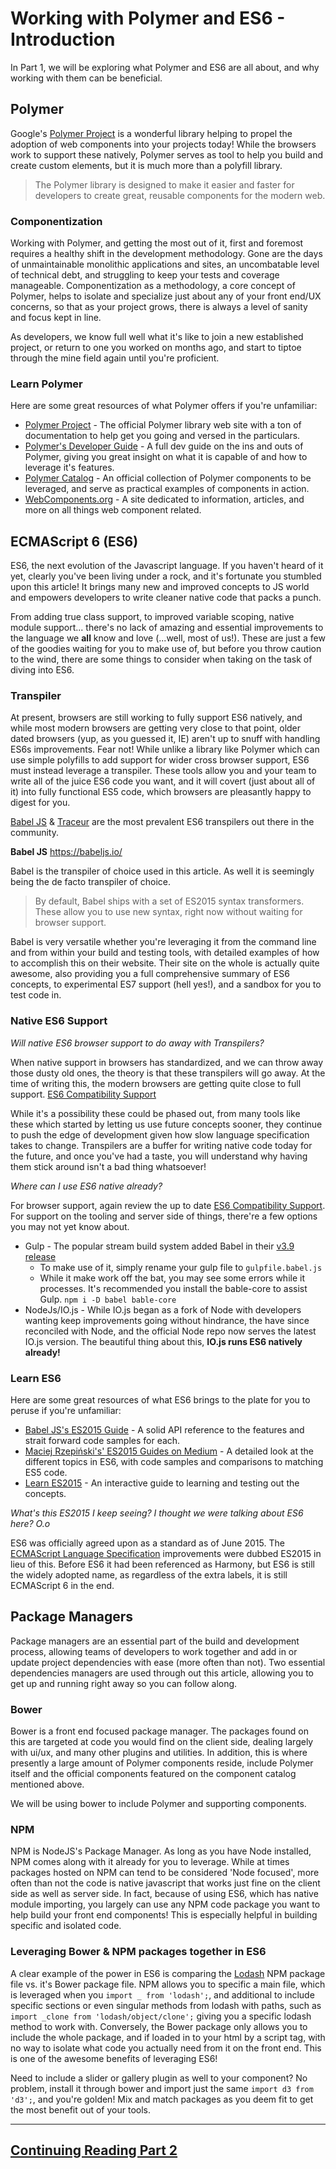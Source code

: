 # Working with Polymer and ES6 - Introduction

In Part 1, we will be exploring what Polymer and ES6 are all about, and why working with them can be beneficial.

## Polymer
Google's [Polymer Project](https://www.polymer-project.org/1.0/) is a wonderful library helping to propel the adoption
of web components into your projects today! While the browsers work to support these natively, Polymer serves as tool to
help you build and create custom elements, but it is much more than a polyfill library.

> The Polymer library is designed to make it easier and faster for developers to create great, reusable components for
the modern web.

### Componentization

Working with Polymer, and getting the most out of it, first and foremost requires a healthy shift in the development
methodology. Gone are the days of unmaintainable monolithic applications and sites, an uncombatable level of
technical debt, and struggling to keep your tests and coverage manageable. Componentization as a methodology, a core
concept of Polymer, helps to isolate and specialize just about any of your front end/UX concerns, so that as your
project grows, there is always a level of sanity and focus kept in line.

As developers, we know full well what it's like to join a new established project, or return to one you worked on
months ago, and start to tiptoe through the mine field again until you're proficient.

### Learn Polymer

Here are some great resources of what Polymer offers if you're unfamiliar:
- [Polymer Project](https://www.polymer-project.org/1.0/) - The official Polymer library web site with a ton of
documentation to help get you going and versed in the particulars.
- [Polymer's Developer Guide](https://www.polymer-project.org/1.0/docs/devguide/feature-overview.html) - A full dev
guide on the ins and outs of Polymer, giving you great insight on what it is capable of and how to leverage it's
features.
- [Polymer Catalog](https://elements.polymer-project.org/) - An official collection of Polymer components to be
leveraged, and serve as practical examples of components in action.
- [WebComponents.org](http://webcomponents.org/) - A site dedicated to information, articles, and more on all things
web component related.

## ECMAScript 6 (ES6)
ES6, the next evolution of the Javascript language. If you haven't heard of it yet, clearly you've been living under a
rock, and it's fortunate you stumbled upon this article! It brings many new and improved concepts to JS world and
empowers developers to write cleaner native code that packs a punch.

From adding true class support, to improved variable scoping, native module support... there's no lack of amazing
and essential improvements to the language we **all** know and love (...well, most of us!). These are just a
few of the goodies waiting for you to make use of, but before you throw caution to the wind, there are some things to
 consider when taking on the task of diving into ES6.

### Transpiler

At present, browsers are still working to fully support ES6 natively, and while most modern browsers are getting very
 close to that point, older dated browsers (yup, as you guessed it, IE) aren't up to snuff with handling ES6s
 improvements. Fear not! While unlike a library like Polymer which can use simple polyfills to add support for wider
 cross browser support, ES6 must instead leverage a transpiler.  These tools allow you and your team to write all of
 the juice ES6 code you want, and it will covert (just about all of it) into fully functional ES5 code, which
 browsers are pleasantly happy to digest for you.

 [Babel JS](https://babeljs.io/) & [Traceur](https://github.com/google/traceur-compiler) are the most prevalent ES6
  transpilers out there in the community.

**Babel JS** https://babeljs.io/

Babel is the transpiler of choice used in this article. As well it is seemingly being the de facto transpiler of choice.

> By default, Babel ships with a set of ES2015 syntax transformers. These allow you to use new syntax, right now
without waiting for browser support.

Babel is very versatile whether you're leveraging it from the command line and from within your build and testing
tools, with detailed examples of how to accomplish this on their website.  Their site on the whole is actually quite
awesome, also providing you a full comprehensive summary of ES6 concepts, to experimental ES7 support (hell yes!),
and a sandbox for you to test code in.

### Native ES6 Support

*Will native ES6 browser support to do away with Transpilers?*

When native support in browsers has standardized, and we can throw away those dusty old ones, the theory is that these
 transpilers will go away. At the time of writing this, the modern browsers are getting quite close to full support.
 [ES6 Compatibility Support](http://kangax.github.io/compat-table/es6/)

While it's a possibility these could be phased out, from many tools like these which started by letting us use future
concepts sooner, they continue to push the edge of development given how slow language specification takes to change.
 Transpilers are a buffer for writing native code today for the future, and once you've had a taste, you will understand
 why having them stick around isn't a bad thing whatsoever!

*Where can I use ES6 native already?*

For browser support, again review the up to date [ES6 Compatibility Support](http://kangax.github.io/compat-table/es6/).
For support on the tooling and server side of things, there're a few options you may not yet know about.

- Gulp - The popular stream build system added Babel in their
[v3.9 release](https://github.com/gulpjs/gulp/blob/master/CHANGELOG.md)
  - To make use of it, simply rename your gulp file to ```gulpfile.babel.js```
  - While it make work off the bat, you may see some errors while it processes. It's recommended you install the
  bable-core to assist Gulp. ```npm i -D babel bable-core```
- NodeJs/IO.js - While IO.js began as a fork of Node with developers wanting keep improvements going without
hindrance, the have since reconciled with Node, and the official Node repo now serves the latest IO.js version. The
beautiful thing about this, **IO.js runs ES6 natively already!**

### Learn ES6

Here are some great resources of what ES6 brings to the plate for you to peruse if you're unfamiliar:
- [Babel JS's ES2015 Guide](http://babeljs.io/docs/learn-es2015/#ecmascript-6-features) - A solid API reference to the
features and strait forward code samples for each.
- [Maciej Rzepiński's' ES2015 Guides on Medium](https://medium.com/ecmascript-2015) - A detailed look at the different
topics in ES6, with code samples and comparisons to matching ES5 code.
- [Learn ES2015](http://learnharmony.org/#) - An interactive guide to learning and testing out the concepts.

*What's this ES2015 I keep seeing? I thought we were talking about ES6 here? O.o*

ES6 was officially agreed upon as a standard as of June 2015. The
[ECMAScript Language Specification](http://www.ecma-international.org/ecma-262/6.0/) improvements were dubbed
ES2015 in lieu of this. Before ES6 it had been referenced as Harmony, but ES6 is still the widely adopted name, as
regardless of the extra labels, it is still ECMAScript 6 in the end.

## Package Managers

Package managers are an essential part of the build and development process, allowing teams of developers to work
together and add in or update project dependencies with ease (more often than not). Two essential dependencies
managers are used through out this article, allowing you to get up and running right away so you can follow along.

### Bower

Bower is a front end focused package manager. The packages found on this are targeted at code you would find
on the client side, dealing largely with ui/ux, and many other plugins and utilities. In addition, this is where
presently a large amount of Polymer components reside, include Polymer itself and the official components featured on
 the component catalog mentioned above.

 We will be using bower to include Polymer and supporting components.

### NPM

NPM is NodeJS's Package Manager. As long as you have Node installed, NPM comes along with it already for you to
leverage. While at times packages hosted on NPM can tend to be considered 'Node focused', more often than not the
code is native javascript that works just fine on the client side as well as server side. In fact, because of using
ES6, which has native module importing, you largely can use any NPM code package you want to help build your front
end components! This is especially helpful in building specific and isolated code.

### Leveraging Bower & NPM packages together in ES6
 A clear example of the power in ES6 is comparing the [Lodash](https://github.com/lodash/lodash) NPM package file vs.
  it's Bower package file. NPM allows you to specific a main file, which is leveraged when you ```import _ from
  'lodash';```, and additional to include specific sections or even singular methods from lodash with paths, such as
  ```import _clone from 'lodash/object/clone';``` giving you a specific lodash method to work with. Conversely, the
  Bower package only allows you to include the whole package, and if loaded in to your html by a script tag, with no
  way to isolate what code you actually need from it on the front end. This is one of the awesome benefits of
  leveraging ES6!

Need to include a slider or gallery plugin as well to your component? No problem, install it through bower and import
 just the same ```import d3 from 'd3';```, and you're golden! Mix and match packages as you deem fit to get the most
 benefit out of your tools.

---

## [Continuing Reading Part 2](https://github.com/hence-io/hence-component-framework/tree/master/blogs/working-with-polymer-and-es6/2-getting-started)

